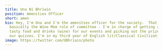 ```yaml
---
title: Una Ní Bhriain
position: Amenities Officer
short: amen
bio: Hey, I'm Una and I'm the amenities officer for the society.  That's
  basically the Wine Mom role of committee - I'm in charge of getting all the
  tasty food and drinks (wine) for our events and picking out the prizes for all
  our quizzes. I'm in my third year of English lit/Classical Civilization.
image: https://twitter.com/UBhriain/photo
---
```

